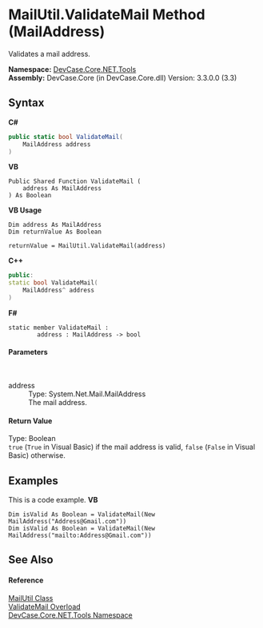 # MailUtil.ValidateMail Method (MailAddress)
 

Validates a mail address.

**Namespace:**&nbsp;<a href="N_DevCase_Core_NET_Tools">DevCase.Core.NET.Tools</a><br />**Assembly:**&nbsp;DevCase.Core (in DevCase.Core.dll) Version: 3.3.0.0 (3.3)

## Syntax

**C#**<br />
``` C#
public static bool ValidateMail(
	MailAddress address
)
```

**VB**<br />
``` VB
Public Shared Function ValidateMail ( 
	address As MailAddress
) As Boolean
```

**VB Usage**<br />
``` VB Usage
Dim address As MailAddress
Dim returnValue As Boolean

returnValue = MailUtil.ValidateMail(address)
```

**C++**<br />
``` C++
public:
static bool ValidateMail(
	MailAddress^ address
)
```

**F#**<br />
``` F#
static member ValidateMail : 
        address : MailAddress -> bool 

```


#### Parameters
&nbsp;<dl><dt>address</dt><dd>Type: System.Net.Mail.MailAddress<br />The mail address.</dd></dl>

#### Return Value
Type: Boolean<br />`true` (`True` in Visual Basic) if the mail address is valid, `false` (`False` in Visual Basic) otherwise.

## Examples
This is a code example. 
**VB**<br />
``` VB
Dim isValid As Boolean = ValidateMail(New MailAddress("Address@Gmail.com"))
Dim isValid As Boolean = ValidateMail(New MailAddress("mailto:Address@Gmail.com"))
```


## See Also


#### Reference
<a href="T_DevCase_Core_NET_Tools_MailUtil">MailUtil Class</a><br /><a href="Overload_DevCase_Core_NET_Tools_MailUtil_ValidateMail">ValidateMail Overload</a><br /><a href="N_DevCase_Core_NET_Tools">DevCase.Core.NET.Tools Namespace</a><br />